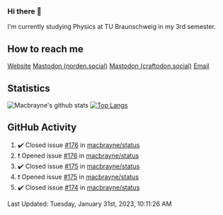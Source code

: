 ### Hi there 👋
I'm currently studying Physics at TU Braunschweig in my 3rd semester.

## How to reach me
[Website](https://florentin-schleuss.de)
<a rel="me" href="https://norden.social/@florentin">Mastodon (norden.social)</a>
<a rel="me" href="https://craftodon.social/@frodolon">Mastodon (craftodon.social)</a>
[Email](mailto:hello@macbrayne.de)

## Statistics
![Macbrayne's github stats](https://github-readme-stats.vercel.app/api?username=macbrayne&count_private=true&show_icons=true&hide_rank=true&custom_title=macbrayne's%20GitHub%20Stats)
[![Top Langs](https://github-readme-stats.vercel.app/api/top-langs/?username=macbrayne&exclude_repo=liftron&layout=compact)](https://github.com/anuraghazra/github-readme-stats)
## GitHub Activity

<!--RECENT_ACTIVITY:start-->
1. ✔️ Closed issue [#176](https://github.com/macbrayne/status/issues/176) in [macbrayne/status](https://github.com/macbrayne/status)
2. ❗️ Opened issue [#176](https://github.com/macbrayne/status/issues/176) in [macbrayne/status](https://github.com/macbrayne/status)
3. ✔️ Closed issue [#175](https://github.com/macbrayne/status/issues/175) in [macbrayne/status](https://github.com/macbrayne/status)
4. ❗️ Opened issue [#175](https://github.com/macbrayne/status/issues/175) in [macbrayne/status](https://github.com/macbrayne/status)
5. ✔️ Closed issue [#174](https://github.com/macbrayne/status/issues/174) in [macbrayne/status](https://github.com/macbrayne/status)
<!--RECENT_ACTIVITY:end-->

<!--RECENT_ACTIVITY:last_update-->
Last Updated: Tuesday, January 31st, 2023, 10:11:26 AM
<!--RECENT_ACTIVITY:last_update_end-->


<!--
**macbrayne/macbrayne** is a ✨ _special_ ✨ repository because its `README.md` (this file) appears on your GitHub profile.

Here are some ideas to get you started:

- 🔭 I’m currently working on ...
- 🌱 I’m currently learning ...
- 👯 I’m looking to collaborate on ...
- 🤔 I’m looking for help with ...
- 💬 Ask me about ...
- 📫 How to reach me: ...
- 😄 Pronouns: ...
- ⚡ Fun fact: ...
-->
